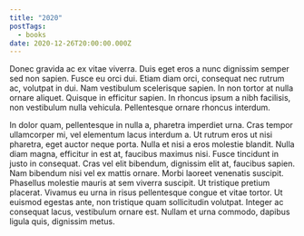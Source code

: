 ```yaml
---
title: "2020"
postTags:
  - books
date: 2020-12-26T20:00:00.000Z
---
```


Donec gravida ac ex vitae viverra. Duis eget eros a nunc dignissim semper sed non sapien. Fusce eu orci dui. Etiam diam orci, consequat nec rutrum ac, volutpat in dui. Nam vestibulum scelerisque sapien. In non tortor at nulla ornare aliquet. Quisque in efficitur sapien. In rhoncus ipsum a nibh facilisis, non vestibulum nulla vehicula. Pellentesque ornare rhoncus interdum.

In dolor quam, pellentesque in nulla a, pharetra imperdiet urna. Cras tempor ullamcorper mi, vel elementum lacus interdum a. Ut rutrum eros ut nisi pharetra, eget auctor neque porta. Nulla et nisi a eros molestie blandit. Nulla diam magna, efficitur in est at, faucibus maximus nisi. Fusce tincidunt in justo in consequat. Cras vel elit bibendum, dignissim elit at, faucibus sapien. Nam bibendum nisi vel ex mattis ornare. Morbi laoreet venenatis suscipit. Phasellus molestie mauris at sem viverra suscipit. Ut tristique pretium placerat. Vivamus eu urna in risus pellentesque congue et vitae tortor. Ut euismod egestas ante, non tristique quam sollicitudin volutpat. Integer ac consequat lacus, vestibulum ornare est. Nullam et urna commodo, dapibus ligula quis, dignissim metus.

